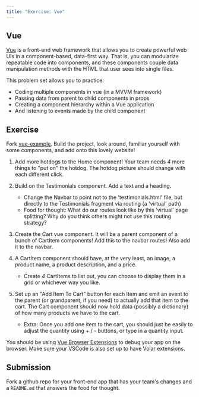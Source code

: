 ```yaml
---
title: "Exercise: Vue" 
--- 
```


## Vue

[Vue](https://vuejs.org/) is a front-end web framework that allows you to create powerful web UIs in a component-based, data-first way. That is, you can modularize repeatable code into components, and these components couple data manipulation methods with the HTML that user sees into single files.

This problem set allows you to practice:

- Coding multiple components in vue (in a MVVM framework)
- Passing data from parent to child components in props
- Creating a component hierarchy within a Vue application
- And listening to events made by the child component

## Exercise

Fork [vue-example](https://github.com/hm-software-eng/vue-example). Build the project, look around, familiar yourself with some components, and add onto this lovely website!

1. Add more hotdogs to the Home component! Your team needs *4* more things to "put on" the hotdog. The hotdog picture should change with each different click.

2. Build on the Testimonials component. Add a text and a heading.

    - Change the Navbar to point not to the 'testimonials.html' file, but directly to the Testimonials fragment via routing (a 'virtual' path)
    - Food for thought: What do our routes look like by this 'virtual' page splitting? Why do you think others might not use this routing strategy?

3. Create the Cart vue component. It will be a parent component of a bunch of CartItem components! Add this to the navbar routes! Also add it to the navbar.

4. A CartItem component should have, at the very least, an image, a product name, a product description, and a price.
    - Create *4* CartItems to list out, you can choose to display them in a grid or whichever way you like.

5. Set up an "Add Item To Cart" button for each Item and emit an event to the parent (or grandparent, if you need) to actually add that item to the cart. The Cart component should now hold data (possibly a dictionary) of how many products we have to the cart.
    - Extra: Once you add one item to the cart, you should just be easily to adjust the quantity using + / - buttons, or type in a quantity input.

You should be using [Vue Browser Extensions](https://devtools.vuejs.org/guide/installation.html) to debug your app on the browser. Make sure your VSCode is also set up to have Volar extensions.

## Submission

Fork a github repo for your front-end app that has your team's changes and a `README.md` that answers the food for thought.
